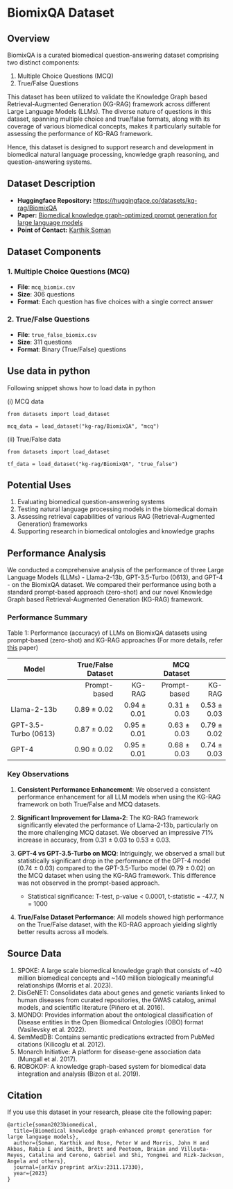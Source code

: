 # BiomixQA Dataset

## Overview

BiomixQA is a curated biomedical question-answering dataset comprising two distinct components:
1. Multiple Choice Questions (MCQ)
2. True/False Questions

This dataset has been utilized to validate the Knowledge Graph based Retrieval-Augmented Generation (KG-RAG) framework across different Large Language Models (LLMs). The diverse nature of questions in this dataset, spanning multiple choice and true/false formats, along with its coverage of various biomedical concepts, makes it particularly suitable for assessing the performance of KG-RAG framework. 

Hence, this dataset is designed to support research and development in biomedical natural language processing, knowledge graph reasoning, and question-answering systems.

## Dataset Description

- **Huggingface Repository:** https://huggingface.co/datasets/kg-rag/BiomixQA
- **Paper:** [Biomedical knowledge graph-optimized prompt generation for large language models](https://arxiv.org/abs/2311.17330)
- **Point of Contact:** [Karthik Soman](mailto:karthi.soman@gmail.com)

## Dataset Components

### 1. Multiple Choice Questions (MCQ)

- **File**: `mcq_biomix.csv`
- **Size**: 306 questions
- **Format**: Each question has five choices with a single correct answer

### 2. True/False Questions

- **File**: `true_false_biomix.csv`
- **Size**: 311 questions
- **Format**: Binary (True/False) questions

## Use data in python

Following snippet shows how to load data in python

(i) MCQ data

```
from datasets import load_dataset

mcq_data = load_dataset("kg-rag/BiomixQA", "mcq")
```

(ii) True/False data

```
from datasets import load_dataset

tf_data = load_dataset("kg-rag/BiomixQA", "true_false")
```

## Potential Uses

1. Evaluating biomedical question-answering systems
2. Testing natural language processing models in the biomedical domain
3. Assessing retrieval capabilities of various RAG (Retrieval-Augmented Generation) frameworks
4. Supporting research in biomedical ontologies and knowledge graphs

## Performance Analysis

We conducted a comprehensive analysis of the performance of three Large Language Models (LLMs) - Llama-2-13b, GPT-3.5-Turbo (0613), and GPT-4 - on the BiomixQA dataset. We compared their performance using both a standard prompt-based approach (zero-shot) and our novel Knowledge Graph based Retrieval-Augmented Generation (KG-RAG) framework.

### Performance Summary

Table 1: Performance (accuracy) of LLMs on BiomixQA datasets using prompt-based (zero-shot) and KG-RAG approaches (For more details, refer [this](https://arxiv.org/abs/2311.17330) paper)

| Model | True/False Dataset |    | MCQ Dataset |    |
|-------|-------------------:|---:|------------:|---:|
|       | Prompt-based | KG-RAG | Prompt-based | KG-RAG |
| Llama-2-13b | 0.89 ± 0.02 | 0.94 ± 0.01 | 0.31 ± 0.03 | 0.53 ± 0.03 |
| GPT-3.5-Turbo (0613) | 0.87 ± 0.02 | 0.95 ± 0.01 | 0.63 ± 0.03 | 0.79 ± 0.02 |
| GPT-4 | 0.90 ± 0.02 | 0.95 ± 0.01 | 0.68 ± 0.03 | 0.74 ± 0.03 |

### Key Observations

1. **Consistent Performance Enhancement**: We observed a consistent performance enhancement for all LLM models when using the KG-RAG framework on both True/False and MCQ datasets.

2. **Significant Improvement for Llama-2**: The KG-RAG framework significantly elevated the performance of Llama-2-13b, particularly on the more challenging MCQ dataset. We observed an impressive 71% increase in accuracy, from 0.31 ± 0.03 to 0.53 ± 0.03.

3. **GPT-4 vs GPT-3.5-Turbo on MCQ**: Intriguingly, we observed a small but statistically significant drop in the performance of the GPT-4 model (0.74 ± 0.03) compared to the GPT-3.5-Turbo model (0.79 ± 0.02) on the MCQ dataset when using the KG-RAG framework. This difference was not observed in the prompt-based approach.
   - Statistical significance: T-test, p-value < 0.0001, t-statistic = -47.7, N = 1000

4. **True/False Dataset Performance**: All models showed high performance on the True/False dataset, with the KG-RAG approach yielding slightly better results across all models.


## Source Data

1. SPOKE: A large scale biomedical knowledge graph that consists of ~40 million biomedical concepts and ~140 million biologically meaningful relationships (Morris et al.
2023).
2. DisGeNET: Consolidates data about genes and genetic variants linked to human diseases from curated repositories, the GWAS catalog, animal models, and scientific literature (Piñero et
al. 2016).
3. MONDO: Provides information about the ontological classification of Disease entities in the Open Biomedical Ontologies (OBO) format (Vasilevsky et al. 2022).
4. SemMedDB: Contains semantic predications extracted from PubMed citations (Kilicoglu et al. 2012).
5. Monarch Initiative: A platform for disease-gene association data (Mungall et al. 2017).
6. ROBOKOP: A knowledge graph-based system for biomedical data integration and analysis (Bizon et al. 2019).

## Citation

If you use this dataset in your research, please cite the following paper:
```
@article{soman2023biomedical,
  title={Biomedical knowledge graph-enhanced prompt generation for large language models},
  author={Soman, Karthik and Rose, Peter W and Morris, John H and Akbas, Rabia E and Smith, Brett and Peetoom, Braian and Villouta-Reyes, Catalina and Cerono, Gabriel and Shi, Yongmei and Rizk-Jackson, Angela and others},
  journal={arXiv preprint arXiv:2311.17330},
  year={2023}
}
```
